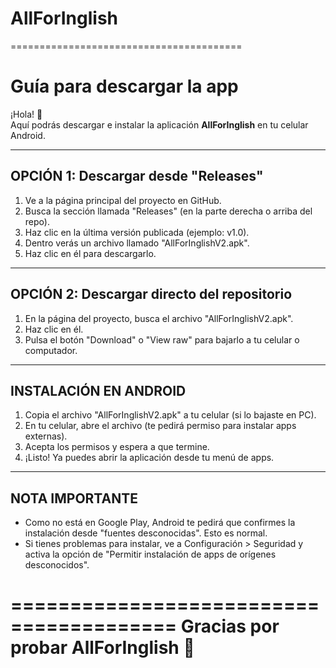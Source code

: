 # AllForInglish

========================================

Guía para descargar la app
========================================

¡Hola! 👋  
Aquí podrás descargar e instalar la aplicación **AllForInglish** en tu celular Android.

----------------------------------------
 OPCIÓN 1: Descargar desde "Releases"
----------------------------------------
1. Ve a la página principal del proyecto en GitHub.
2. Busca la sección llamada "Releases" (en la parte derecha o arriba del repo).
3. Haz clic en la última versión publicada (ejemplo: v1.0).
4. Dentro verás un archivo llamado "AllForInglishV2.apk".
5. Haz clic en él para descargarlo.

----------------------------------------
 OPCIÓN 2: Descargar directo del repositorio
----------------------------------------
1. En la página del proyecto, busca el archivo "AllForInglishV2.apk".
2. Haz clic en él.
3. Pulsa el botón "Download" o "View raw" para bajarlo a tu celular o computador.

----------------------------------------
 INSTALACIÓN EN ANDROID
----------------------------------------
1. Copia el archivo "AllForInglishV2.apk" a tu celular (si lo bajaste en PC).
2. En tu celular, abre el archivo (te pedirá permiso para instalar apps externas).
3. Acepta los permisos y espera a que termine.
4. ¡Listo! Ya puedes abrir la aplicación desde tu menú de apps.

----------------------------------------
 NOTA IMPORTANTE
----------------------------------------
- Como no está en Google Play, Android te pedirá que confirmes la instalación
  desde "fuentes desconocidas". Esto es normal.
- Si tienes problemas para instalar, ve a Configuración > Seguridad y activa
  la opción de "Permitir instalación de apps de orígenes desconocidos".

========================================
Gracias por probar AllForInglish 🚀
========================================
